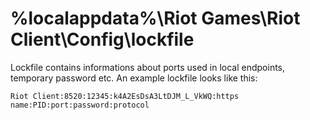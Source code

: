 # %localappdata%\Riot Games\Riot Client\Config\lockfile

Lockfile contains informations about ports used in local endpoints, temporary password etc.
An example lockfile looks like this: 

```
Riot Client:8520:12345:k4A2EsDsA3LtDJM_L_VkWQ:https
name:PID:port:password:protocol
```
